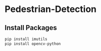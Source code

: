 # Pedestrian-Detection
## Install Packages
```bash
pip install imutils
pip install opencv-python
```